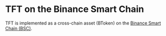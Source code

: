 # TFT on the Binance Smart Chain

TFT is implemented as a cross-chain asset (BToken) on the [Binance Smart Chain (BSC)](https://www.binance.org/en/smartChain).

